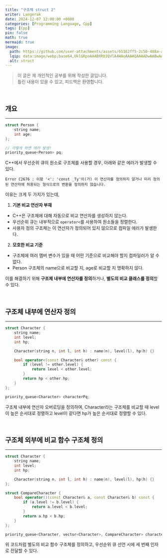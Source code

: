 ```yaml
---
title: "구조체 struct 2"
writer: Langerak
date: 2024-12-07 12:00:00 +0800
categories: [Programming Language, Cpp]
tags: [Cpp]
pin: false
math: true
mermaid: true
image:
  path: https://github.com/user-attachments/assets/65162ff5-2c50-488a-a1a7-c83fe2c78755
  lqip: data:image/webp;base64,UklGRpoAAABXRUJQVlA4WAoAAAAQAAAADwAABwAAQUxQSDIAAAARL0AmbZurmr57yyIiqE8oiG0bejIYEQTgqiDA9vqnsUSI6H+oAERp2HZ65qP/VIAWAFZQOCBCAAAA8AEAnQEqEAAIAAVAfCWkAALp8sF8rgRgAP7o9FDvMCkMde9PK7euH5M1m6VWoDXf2FkP3BqV0ZYbO6NA/VFIAAAA
  alt: struct
---
```


> 이 글은 제 개인적인 공부를 위해 작성한 글입니다.   
> 틀린 내용이 있을 수 있고, 피드백은 환영합니다.

<br/>

## 개요

---

```cpp
struct Person {
    string name;
    int age;
};

// 이렇게 하면 에러 발생!
priority_queue<Person> pq;
```

C++에서 우선순위 큐의 원소로 구조체를 사용할 경우, 아래와 같은 에러가 발생할 수 있다.

```
Error C2676 : 이항 '<': 'const _Ty'이(가) 이 연산자를 정의하지 않거나 미리 정의된 연산자에 허용되는 형식으로의 변환을 정의하지 않습니다.
```

이유는 크게 두 가지가 있는데,

1. **기본 비교 연산자 부재**
  - C++은 구조체에 대해 자동으로 비교 연산자를 생성하지 않는다.
  - 우선순위 큐는 내부적으로 `operator<`를 사용하여 원소들을 정렬한다.
  - 사용자 정의 구조체는 이 연산자가 정의되어 있지 않으므로 컴파일 에러가 발생한다.
2. **모호한 비교 기준**
  - 구조체에 여러 멤버 변수가 있을 때 어떤 기준으로 비교해야 할지 컴파일러가 알 수 없다.
  - Person 구조체의 name으로 비교할 지, age로 비교할 지 명확하지 않다.

이를 해결하기 위해 **구조체 내부에 연산자를 정의**하거나, **별도의 비교 클래스를 정의**할 수 있다.

<br/>

## 구조체 내부에 연산자 정의

---

```cpp
struct Character {
    string name;
    int level;
    int hp;

    Character(string n, int l, int h) : name(n), level(l), hp(h) {}

    bool operator<(const Character& other) const {
        if (level != other.level) {
            return level < other.level;
        }
        return hp < other.hp;
    }
};

priority_queue<Character> characterPq;
```

구조체 내부에 연산자 오버로딩을 정의하여, Character라는 구조체를 비교할 때 level이 높은 순서대로 정렬하고 level이 같다면 hp가 높은 순서대로 정렬할 수 있다.

<br/>

## 구조체 외부에 비교 함수 구조체 정의

---

```cpp
struct Character {
    string name;
    int level;
    int hp;

    Character(string n, int l, int h) : name(n), level(l), hp(h) {}
};

struct CompareCharacter {
    bool operator()(const Character& a, const Character& b) const {
        if (a.level != b.level) {
            return a.level < b.level;
        }
        return a.hp < b.hp;
    }
};

priority_queue<Character, vector<Character>, CompareCharacter> characterPq;

```

위 코드처럼 별도의 비교 함수 구조체를 정의하고, 우선순위 큐 선언 시에 세 번째 인자로 전달할 수 있다.
